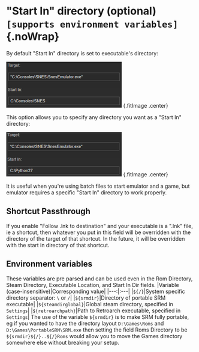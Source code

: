 # "Start In" directory (optional) `[supports environment variables]`{.noWrap}

By default "Start In" directory is set to executable's directory:

![Default "Start In" directory](../../../assets/images/default-start-in-directory.png) {.fitImage .center}

This option allows you to specify any directory you want as a "Start In" directory:

![Ner "Start In" directory](../../../assets/images/new-start-in-directory.png) {.fitImage .center}

It is useful when you're using batch files to start emulator and a game, but emulator requires a specific "Start In" directory to work properly.

## Shortcut Passthrough
If you enable "Follow .lnk to destination" and your executable is a ".lnk" file, ie a shortcut, then whatever you put in this field will be overridden with the directory of the target of that shortcut. In the future, it will be overridden with the start in directory of that shortcut.


## Environment variables
These variables are pre parsed and can be used even in the Rom Directory, Steam Directory, Executable Location, and Start In Dir fields.
|Variable (case-insensitive)|Corresponding value|
|---:|:---|
|`${/}`|System specific directory separator: `\` or `/`|
|`${srmdir}`|Directory of portable SRM executable|
|`${steamdirglobal}`|Global steam directory, specified in `Settings`|
|`${retroarchpath}`|Path to Retroarch executable, specified in `Settings`|
The use of the variable `${srmdir}` is to make SRM fully portable, eg if you wanted to have the directory layout `D:\Games\Roms` and `D:\Games\PortableSRM\SRM.exe` then setting the field Roms Directory to be `${srmdir}${/}..${/}Roms` would allow you to move the Games directory somewhere else without breaking your setup.
